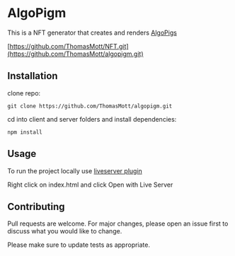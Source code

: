 # AlgoPigm

This is a NFT generator that creates and renders [AlgoPigs](https://opensea.io/collection/algopigm)

[https://github.com/ThomasMott/NFT.git](https://github.com/ThomasMott/algopigm.git)

## Installation

clone repo:
```
git clone https://github.com/ThomasMott/algopigm.git
```
cd into client and server folders and install dependencies:
```
npm install
```


## Usage

To run the project locally use [liveserver plugin](https://marketplace.visualstudio.com/items?itemName=ritwickdey.LiveServer)

Right click on index.html and click Open with Live Server


## Contributing
Pull requests are welcome. For major changes, please open an issue first to discuss what you would like to change.

Please make sure to update tests as appropriate.